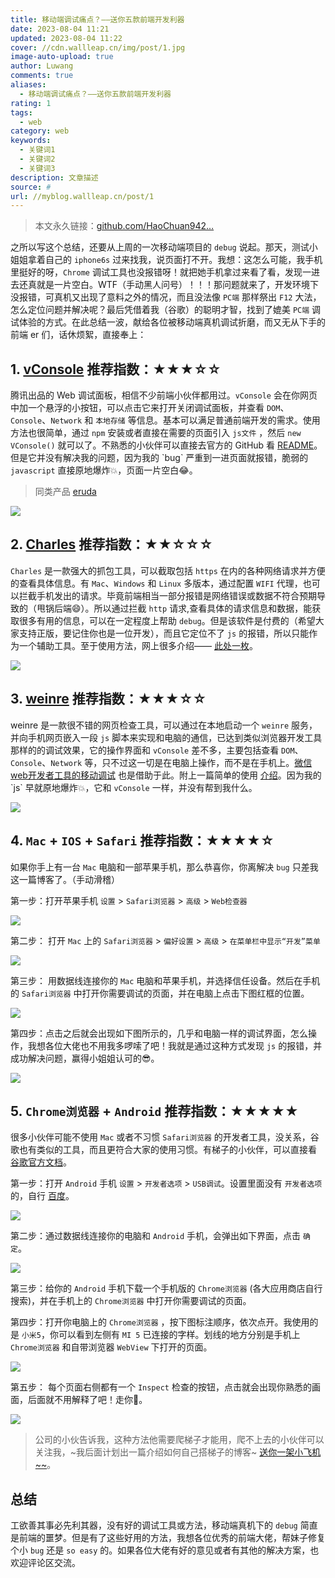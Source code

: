 ```yaml
---
title: 移动端调试痛点？——送你五款前端开发利器
date: 2023-08-04 11:21
updated: 2023-08-04 11:22
cover: //cdn.wallleap.cn/img/post/1.jpg
image-auto-upload: true
author: Luwang
comments: true
aliases:
  - 移动端调试痛点？——送你五款前端开发利器
rating: 1
tags:
  - web
category: web
keywords:
  - 关键词1
  - 关键词2
  - 关键词3
description: 文章描述
source: #
url: //myblog.wallleap.cn/post/1
---
```


> 本文永久链接：[github.com/HaoChuan942…](https://link.juejin.cn/?target=https%3A%2F%2Fgithub.com%2FHaoChuan9421%2Fblog%2Fissues%2F3 "https://github.com/HaoChuan9421/blog/issues/3")

之所以写这个总结，还要从上周的一次移动端项目的 `debug` 说起。那天，测试小姐姐拿着自己的 `iphone6s` 过来找我，说页面打不开。我想：这怎么可能，我手机里挺好的呀，`Chrome` 调试工具也没报错呀！就把她手机拿过来看了看，发现一进去还真就是一片空白。WTF（手动黑人问号）！！！那问题就来了，开发环境下没报错，可真机又出现了意料之外的情况，而且没法像 `PC端` 那样祭出 `F12` 大法，怎么定位问题并解决呢？最后凭借着我（谷歌）的聪明才智，找到了媲美 `PC端` 调试体验的方式。在此总结一波，献给各位被移动端真机调试折磨，而又无从下手的前端 er 们，话休烦絮，直接奉上：

## 1. [vConsole](https://link.juejin.cn/?target=https%3A%2F%2Fgithub.com%2FTencent%2FvConsole "https://github.com/Tencent/vConsole") 推荐指数：★★★☆☆

腾讯出品的 Web 调试面板，相信不少前端小伙伴都用过。`vConsole` 会在你网页中加一个悬浮的小按钮，可以点击它来打开关闭调试面板，并查看 `DOM`、`Console`、`Network` 和 `本地存储` 等信息。基本可以满足普通前端开发的需求。使用方法也很简单，通过 `npm` 安装或者直接在需要的页面引入 `js文件` ，然后 `new VConsole()` 就可以了。不熟悉的小伙伴可以直接去官方的 GitHub 看 [README](https://link.juejin.cn/?target=https%3A%2F%2Fgithub.com%2FTencent%2FvConsole "https://github.com/Tencent/vConsole")。但是它并没有解决我的问题，因为我的 `bug` 严重到一进页面就报错，脆弱的 `javascript` 直接原地爆炸💥，页面一片空白😂。

> 同类产品 [eruda](https://link.juejin.cn/?target=https%3A%2F%2Fgithub.com%2Fliriliri%2Feruda "https://github.com/liriliri/eruda")

![](https://cdn.wallleap.cn/img/pic/illustration/202308041122373.jpeg)

## 2. [Charles](https://link.juejin.cn/?target=https%3A%2F%2Fwww.charlesproxy.com%2F "https://www.charlesproxy.com/") 推荐指数：★★☆☆☆

`Charles` 是一款强大的抓包工具，可以截取包括 `https` 在内的各种网络请求并方便的查看具体信息。有 `Mac`、`Windows` 和 `Linux` 多版本，通过配置 `WIFI` 代理，也可以拦截手机发出的请求。毕竟前端相当一部分报错是网络错误或数据不符合预期导致的（甩锅后端😄）。所以通过拦截 `http` 请求,查看具体的请求信息和数据，能获取很多有用的信息，可以在一定程度上帮助 `debug`。但是该软件是付费的（希望大家支持正版，要记住你也是一位开发），而且它定位不了 `js` 的报错，所以只能作为一个辅助工具。至于使用方法，网上很多介绍—— [此处一枚](https://link.juejin.cn/?target=https%3A%2F%2Fwww.jianshu.com%2Fp%2Ffb2bdde5b498 "https://www.jianshu.com/p/fb2bdde5b498")。

![](https://cdn.wallleap.cn/img/pic/illustration/202308041122374.jpeg)

## 3. [weinre](https://link.juejin.cn/?target=https%3A%2F%2Fpeople.apache.org%2F~pmuellr%2Fweinre%2Fdocs%2Flatest%2FHome.html "https://people.apache.org/~pmuellr/weinre/docs/latest/Home.html") 推荐指数：★★★☆☆

weinre 是一款很不错的网页检查工具，可以通过在本地启动一个 `weinre` 服务，并向手机网页嵌入一段 `js` 脚本来实现和电脑的通信，已达到类似浏览器开发工具那样的的调试效果，它的操作界面和 `vConsole` 差不多，主要包括查看 `DOM`、`Console`、`Network` 等，只不过这一切是在电脑上操作，而不是在手机上。[微信web开发者工具的移动调试](https://link.juejin.cn/?target=https%3A%2F%2Fmp.weixin.qq.com%2Fwiki%3Ft%3Dresource%2Fres_main%26id%3Dmp1455784140 "https://mp.weixin.qq.com/wiki?t=resource/res_main&id=mp1455784140") 也是借助于此。附上一篇简单的使用 [介绍](https://link.juejin.cn/?target=https%3A%2F%2Fgaohaoyang.github.io%2F2015%2F06%2F18%2Fweinre%2F "https://gaohaoyang.github.io/2015/06/18/weinre/")。因为我的 `js` 早就原地爆炸💥，它和 `vConsole` 一样，并没有帮到我什么。

![](https://cdn.wallleap.cn/img/pic/illustration/202308041122376.jpeg)

## 4. `Mac` + `IOS` + `Safari` 推荐指数：★★★★☆

如果你手上有一台 `Mac` 电脑和一部苹果手机，那么恭喜你，你离解决 `bug` 只差我这一篇博客了。（手动滑稽）

第一步：打开苹果手机 `设置` > `Safari浏览器` > `高级` > `Web检查器`

![](https://cdn.wallleap.cn/img/pic/illustration/202308041122377.jpeg)

第二步： 打开 `Mac` 上的 `Safari浏览器` > `偏好设置` > `高级` > `在菜单栏中显示“开发”菜单`

![](https://cdn.wallleap.cn/img/pic/illustration/202308041122378.jpeg)

第三步： 用数据线连接你的 `Mac` 电脑和苹果手机，并选择信任设备。然后在手机的 `Safari浏览器` 中打开你需要调试的页面，并在电脑上点击下图红框的位置。

![](https://cdn.wallleap.cn/img/pic/illustration/202308041122379.jpeg)

第四步：点击之后就会出现如下图所示的，几乎和电脑一样的调试界面，怎么操作，我想各位大佬也不用我多啰嗦了吧！我就是通过这种方式发现 `js` 的报错，并成功解决问题，赢得小姐姐认可的😎。

![](https://cdn.wallleap.cn/img/pic/illustration/202308041122380.jpeg)

## 5. `Chrome浏览器` + `Android` 推荐指数：★★★★★

很多小伙伴可能不使用 `Mac` 或者不习惯 `Safari浏览器` 的开发者工具，没关系，谷歌也有类似的工具，而且更符合大家的使用习惯。有梯子的小伙伴，可以直接看 [谷歌官方文档](https://link.juejin.cn/?target=https%3A%2F%2Fdevelopers.google.com%2Fweb%2Ftools%2Fchrome-devtools%2Fremote-debugging%2F%3Futm_source%3Ddcc%26utm_medium%3Dredirect%26utm_campaign%3D2016q3 "https://developers.google.com/web/tools/chrome-devtools/remote-debugging/?utm_source=dcc&utm_medium=redirect&utm_campaign=2016q3")。

第一步：打开 `Android` 手机 `设置` > `开发者选项` > `USB调试`。设置里面没有 `开发者选项` 的，自行 [百度](https://link.juejin.cn/?target=https%3A%2F%2Fwww.baidu.com%2F "https://www.baidu.com/")。

![](https://cdn.wallleap.cn/img/pic/illustration/202308041122381.jpeg)

第二步：通过数据线连接你的电脑和 `Android` 手机，会弹出如下界面，点击 `确定`。

![](https://cdn.wallleap.cn/img/pic/illustration/202308041122382.jpeg)

第三步：给你的 `Android` 手机下载一个手机版的 `Chrome浏览器` (各大应用商店自行搜索)，并在手机上的 `Chrome浏览器` 中打开你需要调试的页面。

第四步：打开你电脑上的 `Chrome浏览器` ，按下图标注顺序，依次点开。我使用的是 `小米5`，你可以看到左侧有 `MI 5` 已连接的字样。划线的地方分别是手机上 `Chrome浏览器` 和自带浏览器 `WebView` 下打开的页面。

![](https://cdn.wallleap.cn/img/pic/illustration/202308041122383.jpeg)

第五步： 每个页面右侧都有一个 `Inspect` 检查的按钮，点击就会出现你熟悉的画面，后面就不用解释了吧！走你🚀。

![](https://cdn.wallleap.cn/img/pic/illustration/202308041122384.jpeg)

> 公司的小伙告诉我，这种方法他需要爬梯子才能用，爬不上去的小伙伴可以关注我，~我后面计划出一篇介绍如何自己搭梯子的博客~ [送你一架小飞机~~](https://juejin.cn/post/6844903661387120647 "https://juejin.cn/post/6844903661387120647")。

## 总结

工欲善其事必先利其器，没有好的调试工具或方法，移动端真机下的 `debug` 简直是前端的噩梦。但是有了这些好用的方法，我想各位优秀的前端大佬，帮妹子修复个小 `bug` 还是 `so easy` 的。如果各位大佬有好的意见或者有其他的解决方案，也欢迎评论区交流。
